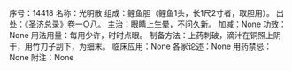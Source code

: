 序号：14418
名称：光明散
组成：鲤鱼胆（鲤鱼1头，长1尺2寸者，取胆用）。
出处：《圣济总录》卷一○八。
主治：眼睛上生晕，不问久新。
加减：None
功效：None
用法用量：每用少许，时时点眼。
制备方法：上药刺破，滴汁在铜照上阴干，用竹刀子刮下，为细末。
临床应用：None
各家论述：None
用药禁忌：None
附注：None

